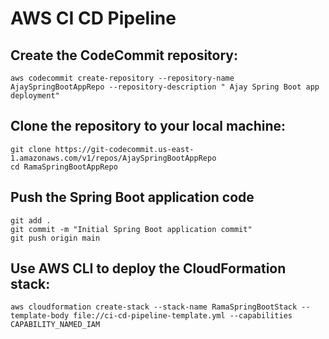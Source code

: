 # AWS CI CD Pipeline

## Create the CodeCommit repository:
    aws codecommit create-repository --repository-name AjaySpringBootAppRepo --repository-description " Ajay Spring Boot app deployment"

## Clone the repository to your local machine:

    git clone https://git-codecommit.us-east-1.amazonaws.com/v1/repos/AjaySpringBootAppRepo
    cd RamaSpringBootAppRepo

## Push the Spring Boot application code
    
    git add .
    git commit -m "Initial Spring Boot application commit"
    git push origin main

## Use AWS CLI to deploy the CloudFormation stack:

    aws cloudformation create-stack --stack-name RamaSpringBootStack --template-body file://ci-cd-pipeline-template.yml --capabilities CAPABILITY_NAMED_IAM

